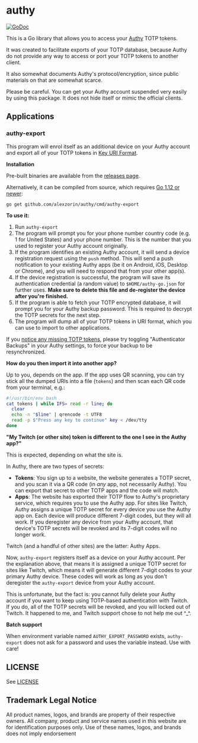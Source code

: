 # authy


[![GoDoc](https://godoc.org/github.com/alexzorin/authy?status.svg)](https://godoc.org/github.com/alexzorin/authy)

This is a Go library that allows you to access your [Authy](https://authy.com) TOTP tokens.

It was created to facilitate exports of your TOTP database, because Authy do not provide any way to access or port your TOTP tokens to another client.

It also somewhat documents Authy's protocol/encryption, since public materials on that are somewhat scarce.

Please be careful. You can get your Authy account suspended very easily by using this package. It does not hide itself or mimic the official clients.

## Applications

### authy-export
This program will enrol itself as an additional device on your Authy account and export all of your TOTP tokens in [Key URI Format](https://github.com/google/google-authenticator/wiki/Key-Uri-Format).

**Installation**

Pre-built binaries are available from the [releases page](https://github.com/alexzorin/authy/releases).

Alternatively, it can be compiled from source, which requires [Go 1.12 or newer](https://golang.org/doc/install):

```shell
go get github.com/alexzorin/authy/cmd/authy-export
```

**To use it:**

1. Run `authy-export`
2. The program will prompt you for your phone number country code (e.g. 1 for United States) and your phone number. This is the number that you used to register your Authy account originally.
3. If the program identifies an existing Authy account, it will send a device registration request using the `push` method. This will send a push notification to your existing Authy apps (be it on Android, iOS, Desktop or Chrome), and you will need to respond that from your other app(s).
4. If the device registration is successful, the program will save its authentication credential (a random value) to `$HOME/authy-go.json` for further uses. **Make sure to delete this file and de-register the device after you're finished.**
5. If the program is able to fetch your TOTP encrypted database, it will prompt you for your Authy backup password. This is required to decrypt the TOTP secrets for the next step. 
6. The program will dump all of your TOTP tokens in URI format, which you can use to import to other applications.

If you [notice any missing TOTP tokens](https://github.com/alexzorin/authy/issues/1#issuecomment-516187701), please try toggling "Authenticator Backups" in your Authy settings, to force your backup to be resynchronized.

**How do you then import it into another app?**

Up to you, depends on the app. If the app uses QR scanning, you can try stick all the dumped URIs into a file (`tokens`) and then scan each QR code from your terminal, e.g.:

```bash
#!/usr/bin/env bash
cat tokens | while IFS= read -r line; do
  clear
  echo -n "$line" | qrencode -t UTF8
  read -p $"Press any key to continue" key < /dev/tty
done
```

**"My Twitch (or other site) token is different to the one I see in the Authy app?"**

This is expected, depending on what the site is. 

In Authy, there are two types of secrets:

- **Tokens**: You sign up to a website, the website generates a TOTP secret, and you scan it via a QR code (in *any* app, not necessarily Authy). You can export that secret to other TOTP apps and the code will match.
- **Apps**: The website has exported their TOTP flow to Authy's proprietary service, which requires you to use the Authy app. For sites like Twitch, Authy assigns a unique TOTP secret for every device you use the Authy app on. Each device will produce different 7-digit codes, but they will all work. If you deregister any device from your Authy account, that device's TOTP secrets will be revoked and its 7-digit codes will no longer work.

Twitch (and a handful of other sites) are the latter: Authy Apps.

Now, `authy-export` registers itself as a device on your Authy account. Per the explanation above, that means it is assigned a unique TOTP secret for sites like Twitch, which means it will generate different 7-digit codes to your primary Authy device. These codes will work as long as you don't deregister the `authy-export` device from your Authy account.

This is unfortunate, but the fact is: you cannot fully delete your Authy account if you want to keep using TOTP-based authentication with Twitch. If you do, all of the TOTP secrets will be revoked, and you will locked out of Twitch. It happened to me, and Twitch support chose to not help me out ^_^.

**Batch support**

When environment variable named `AUTHY_EXPORT_PASSWORD` exists, `authy-export` does not ask for a password and uses the variable instead. Use with care!

## LICENSE

See [LICENSE](LICENSE)

## Trademark Legal Notice

All product names, logos, and brands are property of their respective owners. All company, product and service names used in this website are for identification purposes only. Use of these names, logos, and brands does not imply endorsement

